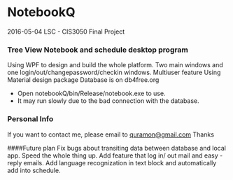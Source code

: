 # NotebookQ

2016-05-04 LSC - CIS3050 Final Project

### Tree View Notebook and schedule desktop program
Using WPF to design and build the whole platform.
Two main windows and one login/out/changepassword/checkin windows.
Multiuser feature
Using Material design package
Database is on db4free.org
* Open notebookQ/bin/Release/notebook.exe to use.
* It may run slowly due to the bad connection with the database.

### Personal Info
If you want to contact me, please email to quramon@gmail.com Thanks

####Future plan
Fix bugs about transiting data between database and local app.
Speed the whole thing up.
Add feature that log in/ out mail and easy - reply emails.
Add language recognization in text block and automatically add into schedule.


